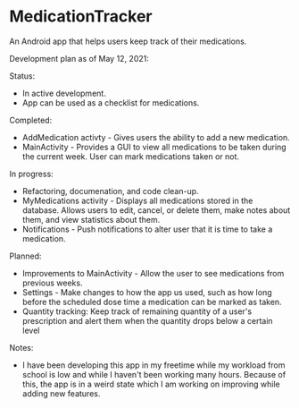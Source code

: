 # MedicationTracker
An Android app that helps users keep track of their medications.

Development plan as of May 12, 2021:

Status:
  
  + In active development.
  + App can be used as a checklist for medications.

Completed:

  + AddMedication activty - Gives users the ability to add a new medication.
  + MainActivity - Provides a GUI to view all medications to be taken during the current week. User can mark medications taken or not.

In progress:

  + Refactoring, documenation, and code clean-up.
  + MyMedications activity - Displays all medications stored in the database. Allows users to edit, cancel, or delete them, make notes about them, and view statistics about them.
  + Notifications - Push notifications to alter user that it is time to take a medication.

Planned:

  + Improvements to MainActivity - Allow the user to see medications from previous weeks.
  + Settings - Make changes to how the app us used, such as how long before the scheduled dose time a medication can be marked as taken.
  + Quantity tracking: Keep track of remaining quantity of a user's prescription and alert them when the quantity drops below a certain level

Notes:

  + I have been developing this app in my freetime while my workload from school is low and while I haven't been working many hours. Because of this, the app is in a weird state which I am working on improving while adding new features.
